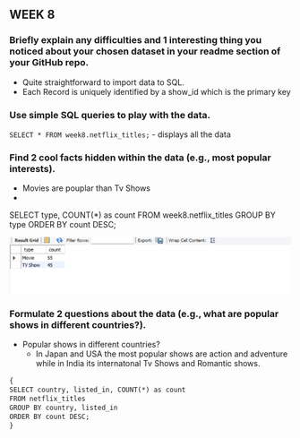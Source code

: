 ## WEEK 8

### Briefly explain any difficulties and 1 interesting thing you noticed about your chosen dataset in your readme section of your GitHub repo.
 - Quite straightforward to import data to SQL.
 - Each Record is uniquely identified by a show_id which is the primary key

### Use simple SQL queries to play with the data.
`SELECT * FROM week8.netflix_titles;` - displays all the data 

### Find 2 cool facts hidden within the data (e.g., most popular interests).

- Movies are pouplar than Tv Shows 
- 
SELECT type, COUNT(*) as count
FROM week8.netflix_titles
GROUP BY type
ORDER BY count DESC; 

![Popularity](images/popular.png "Popular Type")

### Formulate 2 questions about the data (e.g., what are popular shows in different countries?).
- Popular shows in different countries?
  - In Japan and USA the most popular shows are action and adventure while in India its internatonal Tv Shows and Romantic shows.

``` 
{ 
SELECT country, listed_in, COUNT(*) as count
FROM netflix_titles
GROUP BY country, listed_in
ORDER BY count DESC; 
}
```

